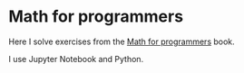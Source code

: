 # Math for programmers

Here I solve exercises from the [Math for programmers](https://www.manning.com/books/math-for-programmers) book.

I use Jupyter Notebook and Python.
